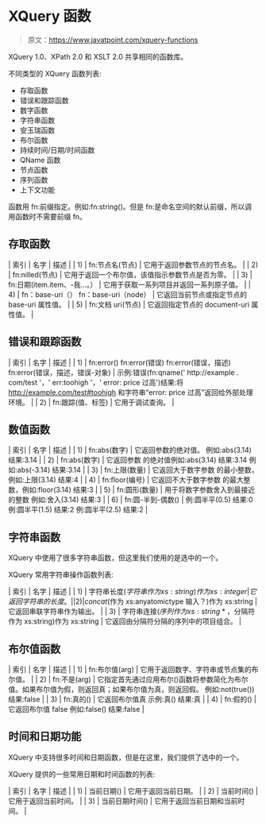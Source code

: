 # XQuery 函数

> 原文：<https://www.javatpoint.com/xquery-functions>

XQuery 1.0、XPath 2.0 和 XSLT 2.0 共享相同的函数库。

不同类型的 XQuery 函数列表:

*   存取函数
*   错误和跟踪函数
*   数字函数
*   字符串函数
*   安玉瑞函数
*   布尔函数
*   持续时间/日期/时间函数
*   QName 函数
*   节点函数
*   序列函数
*   上下文功能

函数用 fn:前缀指定。例如:fn:string()。但是 fn:是命名空间的默认前缀，所以调用函数时不需要前缀 fn。

## 存取函数

| 索引 | 名字 | 描述 |
| 1) | fn:节点名(节点) | 它用于返回参数节点的节点名。 |
| 2) | fn:nilled(节点) | 它用于返回一个布尔值，该值指示参数节点是否为零。 |
| 3) | fn:日期(item.item、-我...。） | 它用于获取一系列项目并返回一系列原子值。 |
| 4) | fn：base-uri（）
fn：base-uri（node） | 它返回当前节点或指定节点的 base-uri 属性值。 |
| 5) | fn:文档 uri(节点) | 它返回指定节点的 document-uri 属性值。 |

## 错误和跟踪函数

| 索引 | 名字 | 描述 |
| 1) | fn:error()
fn:error(错误)
fn:error(错误，描述)
fn:error(错误，描述，错误-对象) | 示例:错误(fn:qname(' http://example . com/test '，' err:toohigh '，' error: price 过高')结果:将 http://example.com/test#toohigh 和字符串“error: price 过高”返回给外部处理环境。 |
| 2) | fn:跟踪(值、标签) | 它用于调试查询。 |

## 数值函数

| 索引 | 名字 | 描述 |
| 1) | fn:abs(数字) | 它返回参数的绝对值。
例如:abs(3.14)
结果:3.14 |
| 2) | fn:abs(数字) | 它返回参数
的绝对值例如:abs(3.14)
结果:3.14
例如:abs(-3.14)
结果:3.14 |
| 3) | fn:上限(数量) | 它返回大于数字参数
的最小整数，例如:上限(3.14)
结果:4 |
| 4) | fn:floor(编号) | 它返回不大于数字参数
的最大整数，例如:floor(3.14)
结果:3 |
| 5) | fn:圆形(数量) | 用于将数字参数舍入到最接近的整数
例如:舍入(3.14)
结果:3 |
| 6) | fn:圆-半到-偶数() | 例:圆半平(0.5)
结果:0
例:圆半平(1.5)
结果:2
例:圆半平(2.5)
结果:2 |

## 字符串函数

XQuery 中使用了很多字符串函数，但这里我们使用的是选中的一个。

XQuery 常用字符串操作函数列表:

| 索引 | 名字 | 描述 |
| 1) | 字符串长度($字符串作为 xs:string)作为 xs:integer
 | 它返回字符串的长度。 |
| 2) | concat ($作为 xs:anyatomictype 输入？)作为 xs:string | 它返回串联字符串作为输出。 |
| 3) | 字符串连接($序列作为 xs:string*，$分隔符作为 xs:string)作为 xs:string | 它返回由分隔符分隔的序列中的项目组合。 |

## 布尔值函数

| 索引 | 名字 | 描述 |
| 1) | fn:布尔值(arg) | 它用于返回数字、字符串或节点集的布尔值。 |
| 2) | fn:不是(arg) | 它指定首先通过应用布尔()函数将参数简化为布尔值。如果布尔值为假，则返回真；如果布尔值为真，则返回假。
例如:not(true())
结果:false |
| 3) | fn:真的() | 它返回布尔值真
示例:真()
结果:真 |
| 4) | fn:假的() | 它返回布尔值 false
例如:false()
结果:false |

## 时间和日期功能

XQuery 中支持很多时间和日期函数，但是在这里，我们提供了选中的一个。

XQuery 提供的一些常用日期和时间函数的列表:

| 索引 | 名字 | 描述 |
| 1) | 当前日期() | 它用于返回当前日期。 |
| 2) | 当前时间() | 它用于返回当前时间。 |
| 3) | 当前日期时间() | 它用于返回当前日期和当前时间。 |